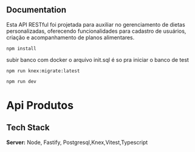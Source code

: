
## Documentation

Esta API RESTful foi projetada para auxiliar no gerenciamento de dietas personalizadas, oferecendo funcionalidades para cadastro de usuários, criação e acompanhamento de planos alimentares.

```node
npm install
```
subir  banco com docker o arquivo init.sql é so pra iniciar o banco de test
```node
npm run knex:migrate:latest

npm run dev
```



# Api Produtos 


## Tech Stack


**Server:** Node, Fastify, Postgresql,Knex,Vitest,Typescript
